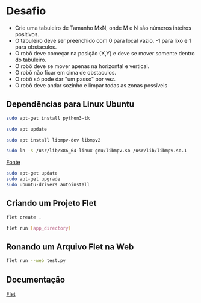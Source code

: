 # Desafio

- Crie uma tabuleiro de Tamanho MxN, onde M e N são números inteiros positivos.
- O tabuleiro deve ser preenchido com 0 para local vazio, -1 para lixo e 1 para obstaculos.
- O robô deve começar na posição (X,Y) e deve se mover somente dentro do tabuleiro.
- O robô deve se mover apenas na horizontal e vertical.
- O robô não ficar em cima de obstaculos.
- O robô só pode dar "um passo" por vez.
- O robô deve andar sozinho e limpar todas as zonas possíveis

## Dependências para Linux Ubuntu

```bash
sudo apt-get install python3-tk
```

```bash
sudo apt update

sudo apt install libmpv-dev libmpv2

sudo ln -s /usr/lib/x86_64-linux-gnu/libmpv.so /usr/lib/libmpv.so.1

```

[Fonte](https://stackoverflow.com/questions/78007193/error-while-loading-shared-libraries-libmpv-so-1-cannot-open-shared-object-fil)

```bash
sudo apt-get update
sudo apt-get upgrade
sudo ubuntu-drivers autoinstall
```

## Criando um Projeto Flet

```bash
flet create .
```

```bash
flet run [app_directory]
```

## Ronando um Arquivo Flet na Web

```bash
flet run --web test.py
```

## Documentação

[Flet](https://flet.dev/docs/getting-started/adaptive-apps)
